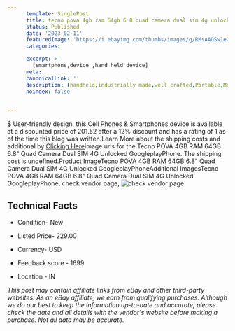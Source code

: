 ```yaml
---
      template: SinglePost
      title: tecno pova 4gb ram 64gb 6 8 quad camera dual sim 4g unlocked googleplayphone
      status: Published
      date: '2023-02-11'
      featuredImage: 'https://i.ebayimg.com/thumbs/images/g/RMsAAOSw1eZfzIao/s-l225.jpg'
      categories: 

      excerpt: >-
        [smartphone,device ,hand held device]
      meta:
      canonicalLink: ''
      description: [handheld,industrially made,well crafted,Portable,Mobile,Compact,Convenient,Lightweight,Maneuverable,Man-portable,Miniature,Carriable,Hand-held,Light,Holdable,Transportable,Mobile device,Pocket-sized,On-the-go,Wireless,Cordless,Compact size,Convenient size, smartphone,device ,hand held device]
      noindex: false

        
---
```

$
    User-friendly design, this Cell Phones & Smartphones device is available at a discounted price of 201.52 after a 12% discount and has a rating of 1 as of the time this blog was written.Learn More about the shipping costs and additional by [Clicking Here](https://www.ebay.com/itm/174548990524?hash=item28a3ee3a3c%3Ag%3ARMsAAOSw1eZfzIao&mkevt=1&mkcid=1&mkrid=711-53200-19255-0&campid=%253CePNCampaignId%253E&customid=%253CreferenceId%253E&toolid=10049)image urls for the Tecno POVA 4GB RAM 64GB 6.8" Quad Camera Dual SIM 4G Unlocked GoogleplayPhone. The shipping cost is undefined.Product ImageTecno POVA 4GB RAM 64GB 6.8" Quad Camera Dual SIM 4G Unlocked GoogleplayPhoneAdditional ImagesTecno POVA 4GB RAM 64GB 6.8" Quad Camera Dual SIM 4G Unlocked GoogleplayPhone, check vendor page, ![check vendor page](https://origin-galleryplus.ebayimg.com/ws/web/174548990524_2_0_1/225x225.jpg,https://origin-galleryplus.ebayimg.com/ws/web/174548990524_3_0_1/225x225.jpg,https://origin-galleryplus.ebayimg.com/ws/web/174548990524_4_0_1/225x225.jpg,https://origin-galleryplus.ebayimg.com/ws/web/174548990524_5_0_1/225x225.jpg,https://origin-galleryplus.ebayimg.com/ws/web/174548990524_6_0_1/225x225.jpg,https://origin-galleryplus.ebayimg.com/ws/web/174548990524_7_0_1/225x225.jpg,https://origin-galleryplus.ebayimg.com/ws/web/174548990524_8_0_1/225x225.jpg)
    
    

 ## Technical Facts 



     
      

 - Condition- New 


      

 - Listed Price- 229.00 


      

 - Currency- USD 


      

 - Feedback score - 1699 


      

 - Location - IN 


      
      

 *_This post may contain affiliate links from eBay and other third-party websites. As an eBay affiliate, we earn from qualifying purchases. Although we do our best to keep the information up-to-date and accurate, please check the date and all details with the vendor's website before making a purchase. Not all data may be accurate._*



    
    
    
    
    